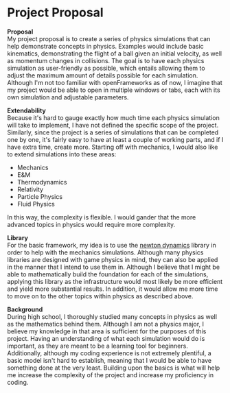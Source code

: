 # Project Proposal  
**Proposal**  
My project proposal is to create a series of physics simulations that can help demonstrate concepts in physics. Examples would include basic kinematics, demonstrating the flight of a ball given an initial velocity, as well as momentum changes in collisions. The goal is to have each physics simulation as user-friendly as possible, which entails allowing them to adjust the maximum amount of details possible for each simulation. Although I'm not too familiar with openFrameworks as of now, I imagine that my project would be able to open in multiple windows or tabs, each with its own simulation and adjustable parameters.  
  
**Extendability**  
Because it's hard to gauge exactly how much time each physics simulation will take to implement, I have not defined the specific scope of the project. Similarly, since the project is a series of simulations that can be completed one by one, it's fairly easy to have at least a couple of working parts, and if I have extra time, create more. Starting off with mechanics, I would also like to extend simulations into these areas:  
* Mechanics
* E&M
* Thermodynamics
* Relativity
* Particle Physics
* Fluid Physics  
  
In this way, the complexity is flexible. I would gander that the more advanced topics in physics would require more complexity. 
  
**Library**  
For the basic framework, my idea is to use the [newton dynamics](https://github.com/MADEAPPS/newton-dynamics) library in order to help with the mechanics simulations. Although many physics libraries are designed with game physics in mind, they can also be applied in the manner that I intend to use them in. Although I believe that I might be able to mathematically build the foundation for each of the simulations, applying this library as the infrastructure would most likely be more efficient and yield more substantial results. In addition, it would allow me more time to move on to the other topics within physics as described above.  
  
**Background**  
During high school, I thoroughly studied many concepts in physics as well as the mathematics behind them. Although I am not a physics major, I believe my knowledge in that area is sufficient for the purposes of this project. Having an understanding of what each simulation would do is important, as they are meant to be a learning tool for beginners. Additionally, although my coding experience is not extremely plentiful, a basic model isn't hard to establish, meaning that I would be able to have something done at the very least. Building upon the basics is what will help me increase the complexity of the project and increase my proficiency in coding.
